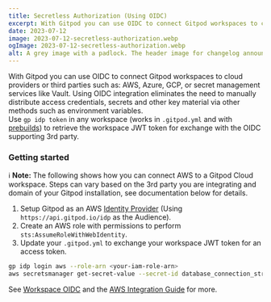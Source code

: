 ```yaml
---
title: Secretless Authorization (Using OIDC)
excerpt: With Gitpod you can use OIDC to connect Gitpod workspaces to cloud providers or third parties such as AWS, Azure, GCP, or secret management services like Vault.
date: 2023-07-12
image: 2023-07-12-secretless-authorization.webp
ogImage: 2023-07-12-secretless-authorization.webp
alt: A grey image with a padlock. The header image for changelog announcement for secretless workspaces announcement post.
---
```


With Gitpod you can use OIDC to connect Gitpod workspaces to cloud providers or third parties such as: AWS, Azure, GCP, or secret management services like Vault. Using OIDC integration eliminates the need to manually distribute access credentials, secrets and other key material via other methods such as environment variables.<br/> Use `gp idp token` in any workspace (works in `.gitpod.yml` and with [prebuilds](/docs/configure/projects/prebuilds)) to retrieve the workspace JWT token for exchange with the OIDC supporting 3rd party.

### Getting started

ℹ️ **Note:** The following shows how you can connect AWS to a Gitpod Cloud workspace. Steps can vary based on the 3rd party you are integrating and domain of your Gitpod installation, see documentation below for details.

1. Setup Gitpod as an AWS [Identity Provider](https://docs.aws.amazon.com/IAM/latest/UserGuide/id_roles_providers_create.html) (Using `https://api.gitpod.io/idp` as the Audience).
2. Create an AWS role with permissions to perform `sts:AssumeRoleWithWebIdentity`.
3. Update your `.gitpod.yml` to exchange your workspace JWT token for an access token.

```bash
gp idp login aws --role-arn <your-iam-role-arn>
aws secretsmanager get-secret-value --secret-id database_connection_string
```

See [Workspace OIDC](/docs/configure/workspaces/oidc) and the [AWS Integration Guide](/docs/integrations/aws) for more.
